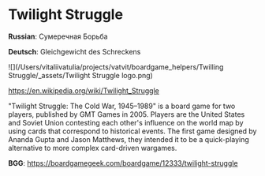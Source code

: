 # Twilight Struggle

**Russian**: Сумеречная Борьба

**Deutsch**: Gleichgewicht des Schreckens

![](/Users/vitaliivatulia/projects/vatvit/boardgame_helpers/Twilling Struggle/_assets/Twilight Struggle logo.png)

https://en.wikipedia.org/wiki/Twilight_Struggle

"Twilight Struggle: The Cold War, 1945–1989" is a board game for two players, published by GMT Games in 2005. Players are the United States and Soviet Union contesting each other's influence on the world map by using cards that correspond to historical events. The first game designed by Ananda Gupta and Jason Matthews, they intended it to be a quick-playing alternative to more complex card-driven wargames.

**BGG**: https://boardgamegeek.com/boardgame/12333/twilight-struggle
